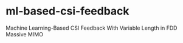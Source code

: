 # ml-based-csi-feedback
Machine Learning-Based CSI Feedback With Variable Length in FDD Massive MIMO
